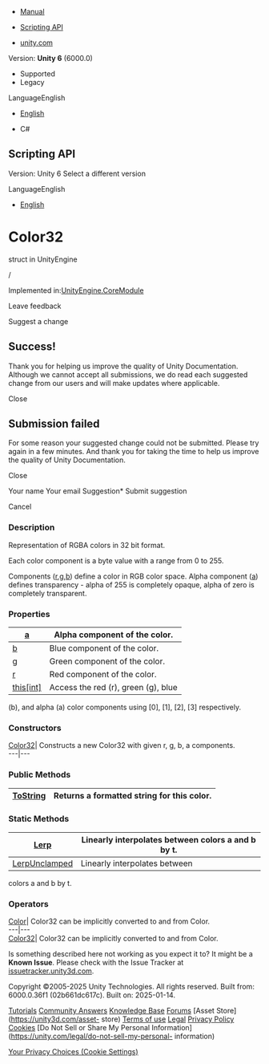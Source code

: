 [ ]()

  * [Manual](../Manual/index.html)
  * [Scripting API](../ScriptReference/index.html)

  * [unity.com](https://unity.com/)

Version: **Unity 6** (6000.0)

  * Supported
  * Legacy

LanguageEnglish

  * [English]()

  * C#

[ ](https://docs.unity3d.com)

## Scripting API

Version: Unity 6 Select a different version

LanguageEnglish

  * [English]()

# Color32

struct in UnityEngine

/

Implemented in:[UnityEngine.CoreModule](UnityEngine.CoreModule.html)

Leave feedback

Suggest a change

## Success!

Thank you for helping us improve the quality of Unity Documentation. Although
we cannot accept all submissions, we do read each suggested change from our
users and will make updates where applicable.

Close

## Submission failed

For some reason your suggested change could not be submitted. Please <a>try
again</a> in a few minutes. And thank you for taking the time to help us
improve the quality of Unity Documentation.

Close

Your name Your email Suggestion* Submit suggestion

Cancel

[ ]()

### Description

Representation of RGBA colors in 32 bit format.

Each color component is a byte value with a range from 0 to 255.  
  
Components ([r](Color32-r.html),[g](Color32-g.html),[b](Color32-b.html))
define a color in RGB color space. Alpha component ([a](Color32-a.html))
defines transparency - alpha of 255 is completely opaque, alpha of zero is
completely transparent.

### Properties

[a](Color32-a.html)| Alpha component of the color.  
---|---  
[b](Color32-b.html)| Blue component of the color.  
[g](Color32-g.html)| Green component of the color.  
[r](Color32-r.html)| Red component of the color.  
[this[int]](Color32.Index_operator.html)| Access the red (r), green (g), blue
(b), and alpha (a) color components using [0], [1], [2], [3] respectively.  
  
### Constructors

[Color32](Color32-ctor.html)| Constructs a new Color32 with given r, g, b, a
components.  
---|---  
  
### Public Methods

[ToString](Color32.ToString.html)| Returns a formatted string for this color.  
---|---  
  
### Static Methods

[Lerp](Color32.Lerp.html)| Linearly interpolates between colors a and b by t.  
---|---  
[LerpUnclamped](Color32.LerpUnclamped.html)| Linearly interpolates between
colors a and b by t.  
  
### Operators

[Color](Color32-operator_Color32.html)| Color32 can be implicitly converted to
and from Color.  
---|---  
[Color32](Color32-operator_Color.html)| Color32 can be implicitly converted to
and from Color.  
  
Is something described here not working as you expect it to? It might be a
**Known Issue**. Please check with the Issue Tracker at
[issuetracker.unity3d.com](https://issuetracker.unity3d.com).

Copyright ©2005-2025 Unity Technologies. All rights reserved. Built from:
6000.0.36f1 (02b661dc617c). Built on: 2025-01-14.

[Tutorials](https://unity3d.com/learn) [Community
Answers](https://answers.unity3d.com) [Knowledge
Base](https://support.unity3d.com/hc/en-us)
[Forums](https://forum.unity3d.com) [Asset Store](https://unity3d.com/asset-
store) [Terms of use](https://docs.unity3d.com/Manual/TermsOfUse.html)
[Legal](https://unity.com/legal) [Privacy
Policy](https://unity.com/legal/privacy-policy)
[Cookies](https://unity.com/legal/cookie-policy) [Do Not Sell or Share My
Personal Information](https://unity.com/legal/do-not-sell-my-personal-
information)

[Your Privacy Choices (Cookie Settings)](javascript:void\(0\);)

